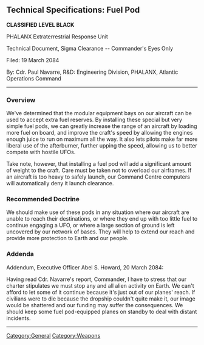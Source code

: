 ## Technical Specifications: Fuel Pod

**CLASSIFIED LEVEL BLACK**

PHALANX Extraterrestrial Response Unit

Technical Document, Sigma Clearance -- Commander's Eyes Only

Filed: 19 March 2084

By: Cdr. Paul Navarre, R&D: Engineering Division, PHALANX, Atlantic
Operations Command

------------------------------------------------------------------------

### Overview

We've determined that the modular equipment bays on our aircraft can be
used to accept extra fuel reserves. By installing these special but very
simple fuel pods, we can greatly increase the range of an aircraft by
loading more fuel on board, and improve the craft's speed by allowing
the engines enough juice to run on maximum all the way. It also lets
pilots make far more liberal use of the afterburner, further upping the
speed, allowing us to better compete with hostile UFOs.

Take note, however, that installing a fuel pod will add a significant
amount of weight to the craft. Care must be taken not to overload our
airframes. If an aircraft is too heavy to safely launch, our Command
Centre computers will automatically deny it launch clearance.

### Recommended Doctrine

We should make use of these pods in any situation where our aircraft are
unable to reach their destinations, or where they end up with too little
fuel to continue engaging a UFO, or where a large section of ground is
left uncovered by our network of bases. They will help to extend our
reach and provide more protection to Earth and our people.

### Addenda

Addendum, Executive Officer Abel S. Howard, 20 March 2084:

Having read Cdr. Navarre's report, Commander, I have to stress that our
charter stipulates we must stop any and all alien activity on Earth. We
can't afford to let some of it continue because it's just out of our
planes' reach. If civilians were to die because the dropship couldn't
quite make it, our image would be shattered and our funding may suffer
the consequences. We should keep some fuel pod-equipped planes on
standby to deal with distant incidents.

------------------------------------------------------------------------

[Category:General](Category:General "wikilink")
[Category:Weapons](Category:Weapons "wikilink")